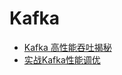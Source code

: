 # Kafka
- [Kafka 高性能吞吐揭秘](http://mp.weixin.qq.com/s?__biz=MjM5NzAyNTE0Ng==&mid=401231694&idx=1&sn=d41574b29d2959009eca626326a11ad9)
- [实战Kafka性能调优](http://mp.weixin.qq.com/s?__biz=MjM5NzAyNTE0Ng==&mid=401231694&idx=2&sn=f7c37d21c4da7bf9f8ed517b96549015)
